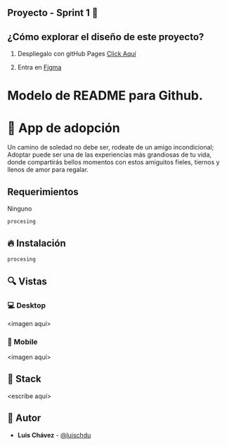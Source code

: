 ## Proyecto - Sprint 1  🙌

## ¿Cómo explorar el diseño de este proyecto? 

1. Despliegalo con gitHub Pages [Click Aquí](https://www.figma.com/file/0XNgxeBcEYRXuyHwsqBL7L/Adopcion?node-id=0%3A1)

2. Entra en [Figma](https://www.figma.com/file/0XNgxeBcEYRXuyHwsqBL7L/Adopcion?node-id=0%3A1)


# Modelo de README para Github.
    
# 💎 App de adopción


Un camino de soledad no debe ser, rodeate de un amigo incondicional; Adoptar puede ser una de las experiencias más grandiosas de tu vida, donde compartirás bellos momentos con estos amiguitos fieles, tiernos y llenos de amor para regalar.


## Requerimientos

Ninguno

```shell
procesing
```

## 🔥 Instalación

```shell
procesing
```

## 🔍 Vistas 

### 💻 Desktop

<imagen aquí>

### 📱 Mobile

<imagen aquí>

## 📌 Stack

<escribe aquí>

## 🌟 Autor

* **Luis Chávez**  - [@luischdu](https://github.com/luischdu)
